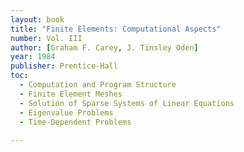 ```yaml
---
layout: book
title: "Finite Elements: Computational Aspects"
number: Vol. III
author: [Graham F. Carey, J. Tinsley Oden]
year: 1984
publisher: Prentice-Hall
toc:
  - Computation and Program Structure
  - Finite Element Meshes
  - Solution of Sparse Systems of Linear Equations
  - Eigenvalue Problems
  - Time-Dependent Problems
 
---
```


